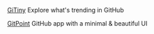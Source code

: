 
[GiTiny](https://github.com/k-lpmg/GiTiny)
Explore what's trending in GitHub

[GitPoint](https://github.com/gitpoint/git-point)
GitHub app with a minimal & beautiful UI
